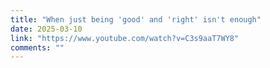 ```yaml
---
title: "When just being 'good' and 'right' isn't enough"
date: 2025-03-10
link: "https://www.youtube.com/watch?v=C3s9aaT7WY8"
comments: ""
---
```


